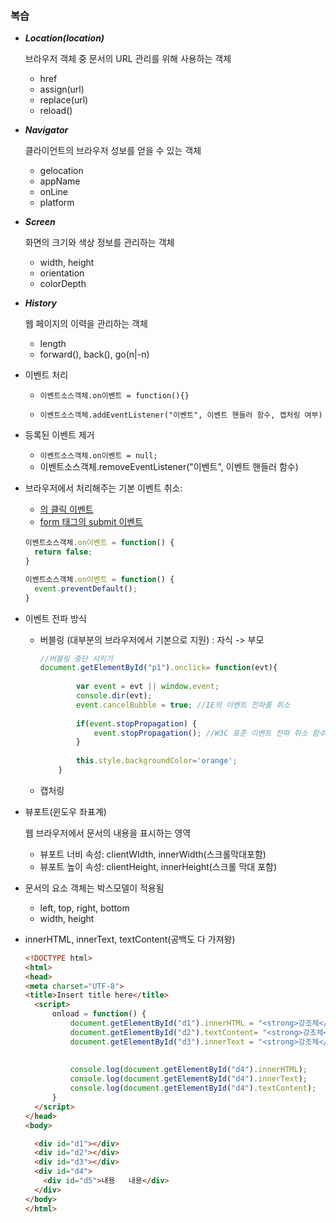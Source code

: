 ### 복습

- ***Location(location)***

  브라우저 객체 중 문서의 URL 관리를 위해 사용하는 객체

  - href
  - assign(url)
  - replace(url)
  - reload()



- ***Navigator***

  클라이언트의 브라우저 성보를 얻을 수 있는 객체 

  - gelocation
  - appName
  - onLine
  - platform



- ***Screen***

  화면의 크기와 색상 정보를 관리하는 객체

  - width, height
  - orientation
  - colorDepth



- ***History***

  웹 페이지의 이력을 관리하는 객체

  - length
  - forward(), back(), go(n|-n)



- 이벤트 처리

  - ```이벤트소스객체.on이벤트 = function(){}```

  - ```이벤트소스객체.addEventListener("이벤트", 이벤트 핸들러 함수, 캡처링 여부)```



- 등록된 이벤트 제거
  - ```이벤트소스객체.on이벤트 = null;```
  - 이벤트소스객체.removeEventListener("이벤트", 이벤트 핸들러 함수)



- 브라우저에서 처리해주는 기본 이벤트 취소:

  - <a href="">의 클릭 이벤트
  - form 태그의 submit 이벤트

  ```javascript
  이벤트소스객체.on이벤트 = function() {
  	return false;
  }
  
  이벤트소스객체.on이벤트 = function() {
  	event.preventDefault();
  }
  
  
  ```



- 이벤트 전파 방식

  - 버블링 (대부분의 브라우저에서 기본으로 지원) : 자식 -> 부모

    ```javascript
    //버블링 중단 시키기
    document.getElementById("p1").onclick= function(evt){	
    		
    		var event = evt || window.event;
    		console.dir(evt);
    		event.cancelBubble = true; //IE의 이벤트 전파를 취소
    		
    		if(event.stopPropagation) {
    			event.stopPropagation(); //W3C 표준 이벤트 전파 취소 함수
    		}
    		
    		this.style.backgroundColor='orange';
    	}
    ```

  - 캡처링



- 뷰포트(윈도우 좌표계)

  웹 브라우저에서 문서의 내용을 표시하는 영역

  - 뷰포트 너비 속성: clientWIdth, innerWidth(스크롤막대포함)
  - 뷰포트 높이 속성: clientHeight, innerHeight(스크롤 막대 포함)



- 문서의 요소 객체는 박스모델이 적용됨
  - left, top, right, bottom
  - width, height



- innerHTML, innerText, textContent(공백도 다 가져왕)

  ```html
  <!DOCTYPE html>
  <html>
  <head>
  <meta charset="UTF-8">
  <title>Insert title here</title>
    <script>
    	onload = function() {
    		document.getElementById("d1").innerHTML = "<strong>강조체</strong> <i>이탤릭</i>";
    		document.getElementById("d2").textContent= "<strong>강조체</strong>     <i>이탤릭</i>";
    		document.getElementById("d3").innerText = "<strong>강조체</strong>      <i>이탤릭</i>";
    		
    		
    		console.log(document.getElementById("d4").innerHTML);
    		console.log(document.getElementById("d4").innerText);
    		console.log(document.getElementById("d4").textContent);
    	}
    </script>
  </head>
  <body>
  
    <div id="d1"></div>
    <div id="d2"></div>
    <div id="d3"></div>
    <div id="d4">
      <div id="d5">내용   내용</div>
    </div>
  </body>
  </html>
  ```

  

